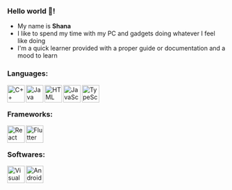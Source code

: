 ### Hello world 👋!

  - My name is **Shana**
  - I like to spend my time with my PC and gadgets doing whatever I feel like doing
  - I'm a quick learner provided with a proper guide or documentation and a mood to learn

### Languages:

<a href="https://www.cplusplus.com/" target="_blank"><img align="left" alt="C++" src="https://cdn.jsdelivr.net/npm/@programming-languages-logos/cpp@0.0.2/cpp_256x256.png" height="40px"/></a>
<a href="https://www.java.com/" target="_blank"><img align="left" alt="Java" src="https://cdn.jsdelivr.net/npm/@programming-languages-logos/java@0.0.0/java_256x256.png" height="40px"/></a>
<a href="https://html.spec.whatwg.org/" target="_blank"><img align="left" alt="HTML" src="https://cdn.jsdelivr.net/npm/programming-languages-logos@0.0.3/src/html/html_256x256.png" height="40px"/></a>
<a href="https://www.javascript.com/" target="_blank"><img align="left" alt="JavaScript" src="https://cdn.jsdelivr.net/npm/programming-languages-logos@0.0.3/src/javascript/javascript_48x48.png" height="40px"/></a>
<a href="https://www.typescriptlang.org/" target="_blank"><img align="left" alt="TypeScript" src="https://cdn.jsdelivr.net/npm/programming-languages-logos@0.0.3/src/typescript/typescript_48x48.png" height="40px"/></a>

<br>
<br>

### Frameworks:

<a href="https://reactnative.dev/" target="_blank"><img align="left" alt="React Native" src="https://upload.wikimedia.org/wikipedia/commons/a/a7/React-icon.svg" height="40px"/></a>
<a href="https://flutter.dev/" target="_blank"><img align="left" alt="Flutter" src="https://storage.googleapis.com/cms-storage-bucket/847ae81f5430402216fd.svg" height="40px"/></a>

<br>
<br>

### Softwares:

<a href="https://code.visualstudio.com/" target="_blank"><img align="left" alt="Visual Studio Code" src="https://upload.wikimedia.org/wikipedia/commons/9/9a/Visual_Studio_Code_1.35_icon.svg" height="40px"/></a>
<a href="https://developer.android.com/studio" target="_blank"><img align="left" alt="Android Studio" src="https://upload.wikimedia.org/wikipedia/commons/9/95/Android_Studio_Icon_3.6.svg" height="40px"/></a>

<!--
**ShanaNyaa/ShanaNyaa** is a ✨ _special_ ✨ repository because its `README.md` (this file) appears on your GitHub profile.

Here are some ideas to get you started:

- 🔭 I’m currently working on ...
- 🌱 I’m currently learning ...
- 👯 I’m looking to collaborate on ...
- 🤔 I’m looking for help with ...
- 💬 Ask me about ...
- 📫 How to reach me: ...
- 😄 Pronouns: ...
- ⚡ Fun fact: ...
-->
